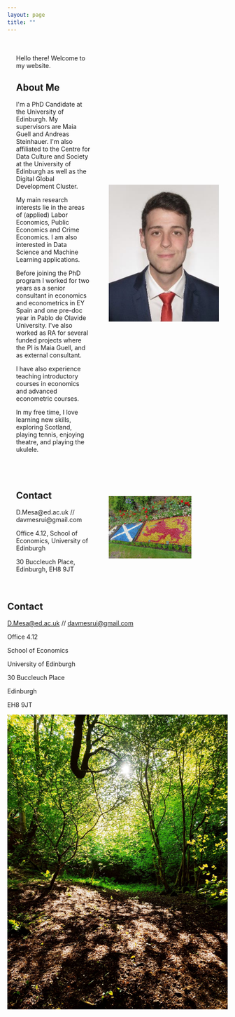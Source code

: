```yaml
---
layout: page
title: ""
---
```


<div style="display: flex; align-items: center;">
  <div style="flex: 1; padding: 20px;">
    <p>Hello there! Welcome to my website.</p>
    <h2>About Me</h2>
    <p>I'm a PhD Candidate at the University of Edinburgh. My supervisors are Maia Guell and Andreas Steinhauer. I'm also affiliated to the Centre for Data Culture and Society at the University of Edinburgh as well as the Digital Global Development Cluster.</p>
    <p>My main research interests lie in the areas of (applied) Labor Economics, Public Economics and Crime Economics. I am also interested in Data Science and Machine Learning applications.</p>
    <p>Before joining the PhD program I worked for two years as a senior consultant in economics and econometrics in EY Spain and one pre-doc year in Pablo de Olavide University. I've also worked as RA for several funded projects where the PI is Maia Guell, and as external consultant.</p>
    <p> I have also experience teaching introductory courses in economics and advanced econometric courses. </p>
    <p> In my free time, I love learning new skills, exploring Scotland, playing tennis, enjoying theatre, and playing the ukulele. </p>      
  </div>
  <div style= "max-width: 50%; padding: 20px;">
    <img src="/images/dmr_pro_image.jpg" alt="Pic of David">
  </div>
</div>


<div style="display: flex; align-items: center;">
  <div style="flex: 1; padding: 20px;">
    <h2>Contact</h2>
    <p>D.Mesa@ed.ac.uk // davmesrui@gmail.com</p>
    <p>Office 4.12, School of Economics, University of Edinburgh</p>
    <p>30 Buccleuch Place, Edinburgh, EH8 9JT</p>
  </div>
  <div style= "max-width: 50%; padding: 20px;">
    <img src="/images/flags.jpeg" alt="Flags" width="75%" height="75%">
  </div>
</div>

## Contact

D.Mesa@ed.ac.uk // davmesrui@gmail.com

Office 4.12

School of Economics

University of Edinburgh

30 Buccleuch Place

Edinburgh

EH8 9JT

![Costorphine](/images/foto_1.jpg)
